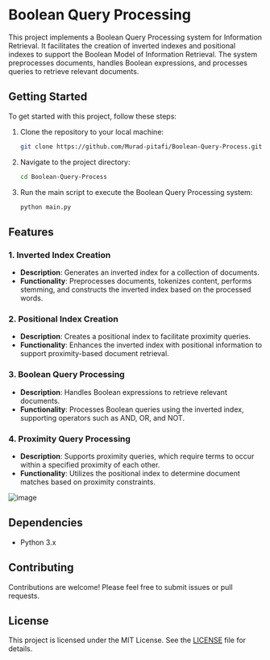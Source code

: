  

# Boolean Query Processing

This project implements a Boolean Query Processing system for Information Retrieval. It facilitates the creation of inverted indexes and positional indexes to support the Boolean Model of Information Retrieval. The system preprocesses documents, handles Boolean expressions, and processes queries to retrieve relevant documents.

## Getting Started

To get started with this project, follow these steps:

1. Clone the repository to your local machine:

    ```bash
    git clone https://github.com/Murad-pitafi/Boolean-Query-Process.git
    ```

2. Navigate to the project directory:

    ```bash
    cd Boolean-Query-Process
    ```

3. Run the main script to execute the Boolean Query Processing system:

    ```bash
    python main.py
    ```

## Features

### 1. Inverted Index Creation

- **Description**: Generates an inverted index for a collection of documents.
- **Functionality**: Preprocesses documents, tokenizes content, performs stemming, and constructs the inverted index based on the processed words.

### 2. Positional Index Creation

- **Description**: Creates a positional index to facilitate proximity queries.
- **Functionality**: Enhances the inverted index with positional information to support proximity-based document retrieval.

### 3. Boolean Query Processing

- **Description**: Handles Boolean expressions to retrieve relevant documents.
- **Functionality**: Processes Boolean queries using the inverted index, supporting operators such as AND, OR, and NOT.

### 4. Proximity Query Processing

- **Description**: Supports proximity queries, which require terms to occur within a specified proximity of each other.
- **Functionality**: Utilizes the positional index to determine document matches based on proximity constraints.

![image](https://github.com/Murad-pitafi/Boolean-Query-Process/assets/87450783/8500b592-f466-443d-81c1-f9bd8987a30b)

## Dependencies

- Python 3.x

## Contributing

Contributions are welcome! Please feel free to submit issues or pull requests.

## License

This project is licensed under the MIT License. See the [LICENSE](LICENSE) file for details.
 
